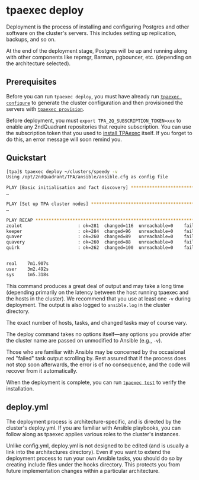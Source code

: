 tpaexec deploy
==============

Deployment is the process of installing and configuring Postgres and
other software on the cluster's servers. This includes setting up
replication, backups, and so on.

At the end of the deployment stage, Postgres will be up and running
along with other components like repmgr, Barman, pgbouncer, etc.
(depending on the architecture selected).

## Prerequisites

Before you can run ``tpaexec deploy``, you must have already run
[``tpaexec configure``](tpaexec-configure.md) to generate the cluster
configuration and then provisioned the servers with
[``tpaexec provision``](tpaexec-provision.md).

Before deployment, you must
``export TPA_2Q_SUBSCRIPTION_TOKEN=xxx`` to enable any 2ndQuadrant
repositories that require subscription. You can use the subscription
token that you used to [install TPAexec](INSTALL.md) itself. If you
forget to do this, an error message will soon remind you.

## Quickstart

```bash
[tpa]$ tpaexec deploy ~/clusters/speedy -v
Using /opt/2ndQuadrant/TPA/ansible/ansible.cfg as config file

PLAY [Basic initialisation and fact discovery] ***************************************
…

PLAY [Set up TPA cluster nodes] ******************************************************
…

PLAY RECAP ***************************************************************************
zealot                     : ok=281  changed=116  unreachable=0    failed=0   
keeper                     : ok=284  changed=96   unreachable=0    failed=0   
quaver                     : ok=260  changed=89   unreachable=0    failed=0   
quavery                    : ok=260  changed=88   unreachable=0    failed=0   
quirk                      : ok=262  changed=100  unreachable=0    failed=0   


real    7m1.907s
user    3m2.492s
sys     1m5.318s
```

This command produces a great deal of output and may take a long time
(depending primarily on the latency between the host running tpaexec and
the hosts in the cluster). We recommend that you use at least one ``-v``
during deployment. The output is also logged to ``ansible.log`` in the
cluster directory.

The exact number of hosts, tasks, and changed tasks may of course vary.

The deploy command takes no options itself—any options you provide after
the cluster name are passed on unmodified to Ansible (e.g., ``-v``).

Those who are familiar with Ansible may be concerned by the occasional
red "failed" task output scrolling by. Rest assured that if the process
does not stop soon afterwards, the error is of no consequence, and the
code will recover from it automatically.

When the deployment is complete, you can run
[``tpaexec test``](tpaexec-test.md) to verify the installation.

## deploy.yml

The deployment process is architecture-specific, and is directed by the
cluster's deploy.yml. If you are familiar with Ansible playbooks, you
can follow along as tpaexec applies various roles to the cluster's
instances.

Unlike config.yml, deploy.yml is not designed to be edited (and is
usually a link into the architectures directory). Even if you want to
extend the deployment process to run your own Ansible tasks, you should
do so by creating include files under the hooks directory. This protects
you from future implementation changes within a particular architecture.

